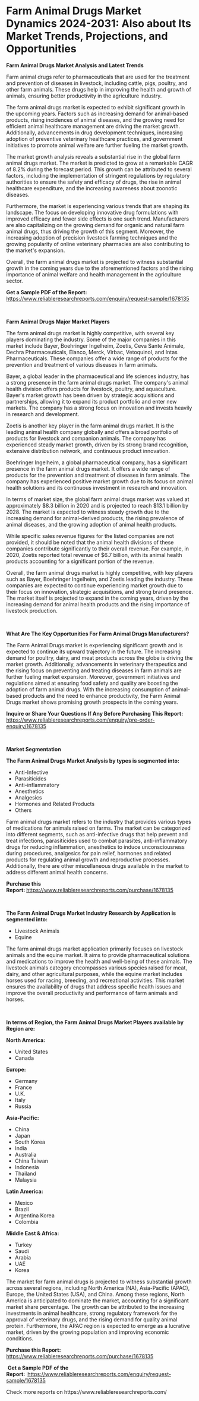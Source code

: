 <p><h1>Farm Animal Drugs Market Dynamics 2024-2031: Also about Its Market Trends, Projections, and Opportunities</h1></p><p><strong>Farm Animal Drugs Market Analysis and Latest Trends</strong></p>
<p><p>Farm animal drugs refer to pharmaceuticals that are used for the treatment and prevention of diseases in livestock, including cattle, pigs, poultry, and other farm animals. These drugs help in improving the health and growth of animals, ensuring better productivity in the agriculture industry.</p><p>The farm animal drugs market is expected to exhibit significant growth in the upcoming years. Factors such as increasing demand for animal-based products, rising incidences of animal diseases, and the growing need for efficient animal healthcare management are driving the market growth. Additionally, advancements in drug development techniques, increasing adoption of preventive veterinary healthcare practices, and government initiatives to promote animal welfare are further fueling the market growth.</p><p>The market growth analysis reveals a substantial rise in the global farm animal drugs market. The market is predicted to grow at a remarkable CAGR of 8.2% during the forecast period. This growth can be attributed to several factors, including the implementation of stringent regulations by regulatory authorities to ensure the safety and efficacy of drugs, the rise in animal healthcare expenditure, and the increasing awareness about zoonotic diseases.</p><p>Furthermore, the market is experiencing various trends that are shaping its landscape. The focus on developing innovative drug formulations with improved efficacy and fewer side effects is one such trend. Manufacturers are also capitalizing on the growing demand for organic and natural farm animal drugs, thus driving the growth of this segment. Moreover, the increasing adoption of precision livestock farming techniques and the growing popularity of online veterinary pharmacies are also contributing to the market's expansion.</p><p>Overall, the farm animal drugs market is projected to witness substantial growth in the coming years due to the aforementioned factors and the rising importance of animal welfare and health management in the agriculture sector.</p></p>
<p><strong>Get a Sample PDF of the Report:&nbsp;</strong> <a href="https://www.reliableresearchreports.com/enquiry/request-sample/1678135">https://www.reliableresearchreports.com/enquiry/request-sample/1678135</a></p>
<p>&nbsp;</p>
<p><strong>Farm Animal Drugs Major Market Players</strong></p>
<p><p>The farm animal drugs market is highly competitive, with several key players dominating the industry. Some of the major companies in this market include Bayer, Boehringer Ingelheim, Zoetis, Ceva Sante Animale, Dechra Pharmaceuticals, Elanco, Merck, Virbac, Vetoquinol, and Intas Pharmaceuticals. These companies offer a wide range of products for the prevention and treatment of various diseases in farm animals.</p><p>Bayer, a global leader in the pharmaceutical and life sciences industry, has a strong presence in the farm animal drugs market. The company's animal health division offers products for livestock, poultry, and aquaculture. Bayer's market growth has been driven by strategic acquisitions and partnerships, allowing it to expand its product portfolio and enter new markets. The company has a strong focus on innovation and invests heavily in research and development.</p><p>Zoetis is another key player in the farm animal drugs market. It is the leading animal health company globally and offers a broad portfolio of products for livestock and companion animals. The company has experienced steady market growth, driven by its strong brand recognition, extensive distribution network, and continuous product innovation.</p><p>Boehringer Ingelheim, a global pharmaceutical company, has a significant presence in the farm animal drugs market. It offers a wide range of products for the prevention and treatment of diseases in farm animals. The company has experienced positive market growth due to its focus on animal health solutions and its continuous investment in research and innovation.</p><p>In terms of market size, the global farm animal drugs market was valued at approximately $8.3 billion in 2020 and is projected to reach $13.1 billion by 2028. The market is expected to witness steady growth due to the increasing demand for animal-derived products, the rising prevalence of animal diseases, and the growing adoption of animal health products.</p><p>While specific sales revenue figures for the listed companies are not provided, it should be noted that the animal health divisions of these companies contribute significantly to their overall revenue. For example, in 2020, Zoetis reported total revenue of $6.7 billion, with its animal health products accounting for a significant portion of the revenue.</p><p>Overall, the farm animal drugs market is highly competitive, with key players such as Bayer, Boehringer Ingelheim, and Zoetis leading the industry. These companies are expected to continue experiencing market growth due to their focus on innovation, strategic acquisitions, and strong brand presence. The market itself is projected to expand in the coming years, driven by the increasing demand for animal health products and the rising importance of livestock production.</p></p>
<p>&nbsp;</p>
<p><strong>What Are The Key Opportunities For Farm Animal Drugs Manufacturers?</strong></p>
<p><p>The Farm Animal Drugs market is experiencing significant growth and is expected to continue its upward trajectory in the future. The increasing demand for poultry, dairy, and meat products across the globe is driving the market growth. Additionally, advancements in veterinary therapeutics and the rising focus on preventing and treating diseases in farm animals are further fueling market expansion. Moreover, government initiatives and regulations aimed at ensuring food safety and quality are boosting the adoption of farm animal drugs. With the increasing consumption of animal-based products and the need to enhance productivity, the Farm Animal Drugs market shows promising growth prospects in the coming years.</p></p>
<p><strong>Inquire or Share Your Questions If Any Before Purchasing This Report:</strong> <a href="https://www.reliableresearchreports.com/enquiry/pre-order-enquiry/1678135">https://www.reliableresearchreports.com/enquiry/pre-order-enquiry/1678135</a></p>
<p>&nbsp;</p>
<p><strong>Market Segmentation</strong></p>
<p><strong>The Farm Animal Drugs Market Analysis by types is segmented into:</strong></p>
<p><ul><li>Anti-Infective</li><li>Parasiticides</li><li>Anti-inflammatory</li><li>Anesthetics</li><li>Analgesics</li><li>Hormones and Related Products</li><li>Others</li></ul></p>
<p><p>Farm animal drugs market refers to the industry that provides various types of medications for animals raised on farms. The market can be categorized into different segments, such as anti-infective drugs that help prevent and treat infections, parasiticides used to combat parasites, anti-inflammatory drugs for reducing inflammation, anesthetics to induce unconsciousness during procedures, analgesics for pain relief, hormones and related products for regulating animal growth and reproductive processes. Additionally, there are other miscellaneous drugs available in the market to address different animal health concerns.</p></p>
<p><strong>Purchase this Report:&nbsp;</strong><a href="https://www.reliableresearchreports.com/purchase/1678135">https://www.reliableresearchreports.com/purchase/1678135</a></p>
<p>&nbsp;</p>
<p><strong>The Farm Animal Drugs Market Industry Research by Application is segmented into:</strong></p>
<p><ul><li>Livestock Animals</li><li>Equine</li></ul></p>
<p><p>The farm animal drugs market application primarily focuses on livestock animals and the equine market. It aims to provide pharmaceutical solutions and medications to improve the health and well-being of these animals. The livestock animals category encompasses various species raised for meat, dairy, and other agricultural purposes, while the equine market includes horses used for racing, breeding, and recreational activities. This market ensures the availability of drugs that address specific health issues and improve the overall productivity and performance of farm animals and horses.</p></p>
<p>&nbsp;</p>
<p><strong>In terms of Region, the Farm Animal Drugs Market Players available by Region are:</strong></p>
<p>
    <p> <strong> North America: </strong>
        <ul>
            <li>United States</li>
            <li>Canada</li>
        </ul>
        </p> 
    <p> <strong> Europe: </strong>
        <ul>
            <li>Germany</li>
            <li>France</li>
            <li>U.K.</li>
            <li>Italy</li>
            <li>Russia</li>
        </ul>
        </p> 
    <p> <strong> Asia-Pacific: </strong>
        <ul>
            <li>China</li>
            <li>Japan</li>
            <li>South Korea</li>
            <li>India</li>
            <li>Australia</li>
            <li>China Taiwan</li>
            <li>Indonesia</li>
            <li>Thailand</li>
            <li>Malaysia</li>
        </ul>
        </p> 
    <p> <strong> Latin America: </strong>
        <ul>
            <li>Mexico</li>
            <li>Brazil</li>
            <li>Argentina Korea</li>
            <li>Colombia</li>
        </ul>
        </p> 
    <p> <strong> Middle East & Africa: </strong>
        <ul>
            <li>Turkey</li>
            <li>Saudi</li>
            <li>Arabia</li>
            <li>UAE</li>
            <li>Korea</li>
        </ul>
    </p>
    </p>
<p><p>The market for farm animal drugs is projected to witness substantial growth across several regions, including North America (NA), Asia-Pacific (APAC), Europe, the United States (USA), and China. Among these regions, North America is anticipated to dominate the market, accounting for a significant market share percentage. The growth can be attributed to the increasing investments in animal healthcare, strong regulatory framework for the approval of veterinary drugs, and the rising demand for quality animal protein. Furthermore, the APAC region is expected to emerge as a lucrative market, driven by the growing population and improving economic conditions.</p></p>
<p><strong>Purchase this Report: </strong><a href="https://www.reliableresearchreports.com/purchase/1678135">https://www.reliableresearchreports.com/purchase/1678135</a></p>
<p>&nbsp;<strong>Get a Sample PDF of the Report:&nbsp;&nbsp;</strong><a href="https://www.reliableresearchreports.com/enquiry/request-sample/1678135">https://www.reliableresearchreports.com/enquiry/request-sample/1678135</a></p>
<p><strong></strong></p>
<p>Check more reports on https://www.reliableresearchreports.com/</p>